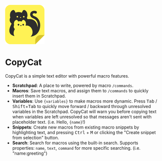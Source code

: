 ![CopyCatLogo](https://raw.githubusercontent.com/boxsoft0/CopyCat/main/src-tauri/icons/128x128.png)
# CopyCat

CopyCat is a simple text editor with powerful macro features.

- **Scratchpad**: A place to write, powered by macro `/commands`.
- **Macros**: Save text macros, and assign them to `/commands` to quickly insert them in Scratchpad.
- **Variables**: Use `{variables}` to make macros more dynamic. Press <kbd>Tab</kbd> / <kbd>Shift</kbd>+<kbd>Tab</kbd> to quickly move forward / backward through unresolved variables in the Scratchpad. CopyCat will warn you before copying text when variables are left unresolved so that messages aren't sent with placeholder text. (i.e. Hello, `{name}`!)
- **Snippets**: Create new macros from existing macro snippets by highlighting text, and pressing <kbd>Ctrl</kbd> + <kbd>M</kbd> or clicking the "Create snippet from selection" button.
- **Search**: Search for macros using the built-in search. Supports properties: `name`, `text`, `command` for more specific searching. (i.e. "name:greeting")
